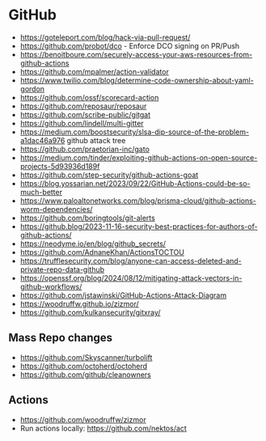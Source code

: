 # GitHub

* <https://goteleport.com/blog/hack-via-pull-request/>
* <https://github.com/probot/dco> - Enforce DCO signing on PR/Push
* <https://benoitboure.com/securely-access-your-aws-resources-from-github-actions>
* <https://github.com/mpalmer/action-validator>
* <https://www.twilio.com/blog/determine-code-ownership-about-yaml-gordon>
* <https://github.com/ossf/scorecard-action>
* <https://github.com/reposaur/reposaur>
* <https://github.com/scribe-public/gitgat>
* <https://github.com/lindell/multi-gitter>
* <https://medium.com/boostsecurity/slsa-dip-source-of-the-problem-a1dac46a976> github attack tree
* <https://github.com/praetorian-inc/gato>
* <https://medium.com/tinder/exploiting-github-actions-on-open-source-projects-5d93936d189f>
* <https://github.com/step-security/github-actions-goat>
* <https://blog.yossarian.net/2023/09/22/GitHub-Actions-could-be-so-much-better>
* <https://www.paloaltonetworks.com/blog/prisma-cloud/github-actions-worm-dependencies/>
* <https://github.com/boringtools/git-alerts>
* <https://github.blog/2023-11-16-security-best-practices-for-authors-of-github-actions/>
* <https://neodyme.io/en/blog/github_secrets/>
* <https://github.com/AdnaneKhan/ActionsTOCTOU>
* <https://trufflesecurity.com/blog/anyone-can-access-deleted-and-private-repo-data-github>
* <https://openssf.org/blog/2024/08/12/mitigating-attack-vectors-in-github-workflows/>
* <https://github.com/jstawinski/GitHub-Actions-Attack-Diagram>
* <https://woodruffw.github.io/zizmor/>
* <https://github.com/kulkansecurity/gitxray/>

## Mass Repo changes

* https://github.com/Skyscanner/turbolift
* https://github.com/octoherd/octoherd
* https://github.com/github/cleanowners

## Actions

* https://github.com/woodruffw/zizmor
* Run actions locally: https://github.com/nektos/act
